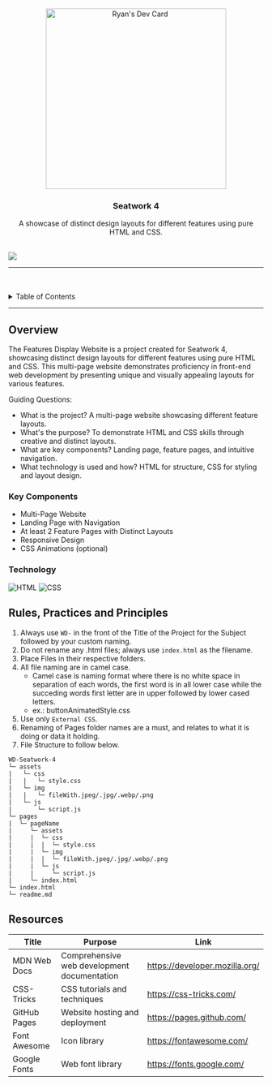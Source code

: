 <a name="readme-top">

<br/>

<br />
<div align="center">
  <a href="https://app.daily.dev/m00minnn"><img src="https://api.daily.dev/devcards/v2/QptJBv22hmBg4UqhM2h3K.png?type=default&r=jz3" width="356" alt="Ryan's Dev Card"/></a>
  <h3 align="center">Seatwork 4</h3>
</div>

<div align="center">
  A showcase of distinct design layouts for different features using pure HTML and CSS.
</div>

<br />

![](https://visit-counter.vercel.app/counter.png?page=m00min/WD-Seatwork-4)

---

<br />
<br />

<details>
  <summary>Table of Contents</summary>
  <ol>
    <li>
      <a href="#overview">Overview</a>
      <ol>
        <li>
          <a href="#key-components">Key Components</a>
        </li>
        <li>
          <a href="#technology">Technology</a>
        </li>
      </ol>
    </li>
    <li>
      <a href="#rule,-practices-and-principles">Rules, Practices and Principles</a>
    </li>
    <li>
      <a href="#resources">Resources</a>
    </li>
  </ol>
</details>

---

## Overview

The Features Display Website is a project created for Seatwork 4, showcasing distinct design layouts for different features using pure HTML and CSS. This multi-page website demonstrates proficiency in front-end web development by presenting unique and visually appealing layouts for various features.

Guiding Questions:
- What is the project? A multi-page website showcasing different feature layouts.
- What's the purpose? To demonstrate HTML and CSS skills through creative and distinct layouts.
- What are key components? Landing page, feature pages, and intuitive navigation.
- What technology is used and how? HTML for structure, CSS for styling and layout design.

### Key Components
- Multi-Page Website
- Landing Page with Navigation
- At least 2 Feature Pages with Distinct Layouts
- Responsive Design
- CSS Animations (optional)

### Technology
![HTML](https://img.shields.io/badge/HTML-E34F26?style=for-the-badge&logo=html5&logoColor=white)
![CSS](https://img.shields.io/badge/CSS-1572B6?style=for-the-badge&logo=css3&logoColor=white)

## Rules, Practices and Principles
1. Always use `WD-` in the front of the Title of the Project for the Subject followed by your custom naming.
2. Do not rename any .html files; always use `index.html` as the filename.
3. Place Files in their respective folders.
4. All file naming are in camel case.
   - Camel case is naming format where there is no white space in separation of each words, the first word is in all lower case while the succeding words first letter are in upper followed by lower cased letters.
   - ex.: buttonAnimatedStyle.css
5. Use only `External CSS`.
6. Renaming of Pages folder names are a must, and relates to what it is doing or data it holding.
7. File Structure to follow below.

```
WD-Seatwork-4
└─ assets
|   └─ css
|   |   └─ style.css
|   └─ img
|   |   └─ fileWith.jpeg/.jpg/.webp/.png
|   └─ js
|       └─ script.js
└─ pages
|  └─ pageName
|     └─ assets
|     |  └─ css
|     |  |  └─ style.css
|     |  └─ img
|     |  |  └─ fileWith.jpeg/.jpg/.webp/.png
|     |  └─ js
|     |     └─ script.js
|     └─ index.html
└─ index.html
└─ readme.md
```
## Resources

| Title | Purpose | Link |
|-|-|-|
| MDN Web Docs | Comprehensive web development documentation | https://developer.mozilla.org/ |
| CSS-Tricks | CSS tutorials and techniques | https://css-tricks.com/ |
| GitHub Pages | Website hosting and deployment | https://pages.github.com/ |
| Font Awesome | Icon library  | https://fontawesome.com/ |
| Google Fonts | Web font library  | https://fonts.google.com/ |
